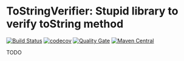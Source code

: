 # ToStringVerifier: Stupid library to verify toString method

[![Build Status](https://travis-ci.org/WojciechZankowski/ToStringVerifier.svg?branch=master)](https://travis-ci.org/WojciechZankowski/ToStringVerifier)
[![codecov](https://codecov.io/gh/WojciechZankowski/ToStringVerifier/branch/master/graph/badge.svg)](https://codecov.io/gh/WojciechZankowski/ToStringVerifier)
[![Quality Gate](https://sonarcloud.io/api/project_badges/measure?project=pl.zankowski%3AToStringVerifier&metric=alert_status)](https://sonarcloud.io/dashboard/index/pl.zankowski:ToStringVerifier)
[![Maven Central](https://img.shields.io/maven-central/v/pl.zankowski/ToStringVerifier.svg?label=Maven%20Central)](https://search.maven.org/search?q=g:%22pl.zankowski%22%20AND%20a:%22ToStringVerifier%22)


TODO